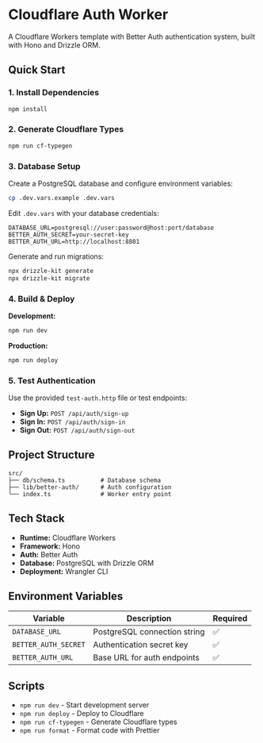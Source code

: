 # Cloudflare Auth Worker

A Cloudflare Workers template with Better Auth authentication system, built with Hono and Drizzle ORM.

## Quick Start

### 1. Install Dependencies

```bash
npm install
```

### 2. Generate Cloudflare Types

```bash
npm run cf-typegen
```

### 3. Database Setup

Create a PostgreSQL database and configure environment variables:

```bash
cp .dev.vars.example .dev.vars
```

Edit `.dev.vars` with your database credentials:

```env
DATABASE_URL=postgresql://user:password@host:port/database
BETTER_AUTH_SECRET=your-secret-key
BETTER_AUTH_URL=http://localhost:8801
```

Generate and run migrations:

```bash
npx drizzle-kit generate
npx drizzle-kit migrate
```

### 4. Build & Deploy

**Development:**

```bash
npm run dev
```

**Production:**

```bash
npm run deploy
```

### 5. Test Authentication

Use the provided `test-auth.http` file or test endpoints:

- **Sign Up:** `POST /api/auth/sign-up`
- **Sign In:** `POST /api/auth/sign-in`
- **Sign Out:** `POST /api/auth/sign-out`

## Project Structure

```
src/
├── db/schema.ts          # Database schema
├── lib/better-auth/      # Auth configuration
└── index.ts              # Worker entry point
```

## Tech Stack

- **Runtime:** Cloudflare Workers
- **Framework:** Hono
- **Auth:** Better Auth
- **Database:** PostgreSQL with Drizzle ORM
- **Deployment:** Wrangler CLI

## Environment Variables

| Variable             | Description                  | Required |
| -------------------- | ---------------------------- | -------- |
| `DATABASE_URL`       | PostgreSQL connection string | ✅       |
| `BETTER_AUTH_SECRET` | Authentication secret key    | ✅       |
| `BETTER_AUTH_URL`    | Base URL for auth endpoints  | ✅       |

## Scripts

- `npm run dev` - Start development server
- `npm run deploy` - Deploy to Cloudflare
- `npm run cf-typegen` - Generate Cloudflare types
- `npm run format` - Format code with Prettier
